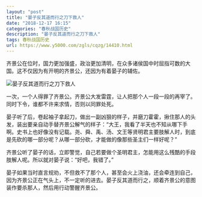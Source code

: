 ```yaml
---
layout: "post"
title: "晏子反其道而行之刀下救人"
date: "2018-12-17 16:15"
categories: "春秋战国历史"
description: "晏子反其道而行之刀下救人"
tags: 春秋战国历史
url: https://www.y5000.com/zgls/cqzg/14410.html
---
```






齐景公在位时，国力更加强盛，政治更加清明，在众多诸侯国中时屈指可数的大国。这不仅因为有开明的齐景公，还因为有着晏子的辅佐。

![晏子反其道而行之刀下救人](/uploads/allimg/170221/6-1F221162550A2.JPG)

一次，一个人得罪了齐景公。齐景公大发雷霆，让人把那个人一段一段的再宰了。同时下令，谁都不许来求情，否则以同罪处死。

晏子听了后，卷起袖子拿起刀，做出一副凶狠的样子，并磨刀霍霍，揪住那人的头发，装出要亲自动手替齐景公解气的样子：“大王，我看了半天也不知从哪下手啊。史书上也好像没有记载。尧、舜、禹、汤、文王等贤明君主要肢解人时，到底是先砍的哪一部分呢？从哪一部分砍，才能做的像那些圣主们一样好呢？”

齐景公听了晏子的话，立即警觉，自己若要做个圣明君主，怎能用这么残酷的手段肢解人呢。所以就对晏子说：“好吧，我错了。”

晏子如果当时直言规劝，不但救不了那个人，甚至会火上浇油，还会牵连到自己，因为齐景公正在气头上，不一定听的进去。晏子反其道而行之，顺着齐景公的意图装作要杀那人，然后用行动警醒齐景公。
